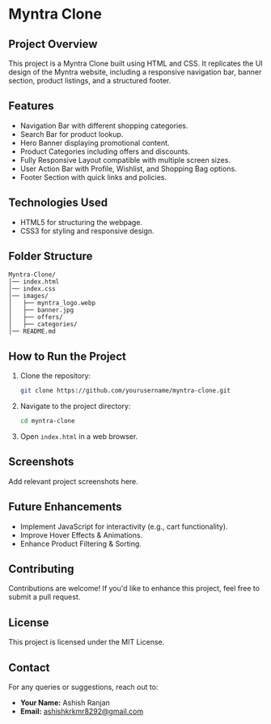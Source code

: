 # Myntra Clone

## Project Overview

This project is a Myntra Clone built using HTML and CSS. It replicates the UI design of the Myntra website, including a responsive navigation bar, banner section, product listings, and a structured footer.

## Features

- Navigation Bar with different shopping categories.
- Search Bar for product lookup.
- Hero Banner displaying promotional content.
- Product Categories including offers and discounts.
- Fully Responsive Layout compatible with multiple screen sizes.
- User Action Bar with Profile, Wishlist, and Shopping Bag options.
- Footer Section with quick links and policies.

## Technologies Used

- HTML5 for structuring the webpage.
- CSS3 for styling and responsive design.

## Folder Structure

```
Myntra-Clone/
│── index.html
│── index.css
│── images/
│   ├── myntra_logo.webp
│   ├── banner.jpg
│   ├── offers/
│   ├── categories/
│── README.md
```

## How to Run the Project

1. Clone the repository:
   ```bash
   git clone https://github.com/yourusername/myntra-clone.git
   ```
2. Navigate to the project directory:
   ```bash
   cd myntra-clone
   ```
3. Open `index.html` in a web browser.

## Screenshots

Add relevant project screenshots here.

## Future Enhancements

- Implement JavaScript for interactivity (e.g., cart functionality).
- Improve Hover Effects & Animations.
- Enhance Product Filtering & Sorting.

## Contributing

Contributions are welcome! If you'd like to enhance this project, feel free to submit a pull request.

## License

This project is licensed under the MIT License.

## Contact

For any queries or suggestions, reach out to:

- **Your Name:** Ashish Ranjan
- **Email:** ashishkrkmr8292@gmail.com
